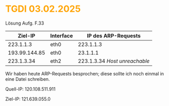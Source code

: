 # <font color = "orange">TGDI 03.02.2025</font>
Lösung Aufg. F.33

| Ziel-IP       | Interface | IP des ARP-Requests           |
| ------------- | --------- | ----------------------------- |
| 223.1.1.3     | eth0      | 223.1.1.3                     |
| 193.99.144.85 | eth0      | 23.1.1.1                      |
| 223.1.3.34    | eth2      | 223.1.3.34 *Host unreachable* |
Wir haben heute ARP-Requests besprochen; diese sollte ich noch einmal in eine Datei schreiben.

Quell-IP:
120.108.511.911

Ziel-IP:
121.639.055.0